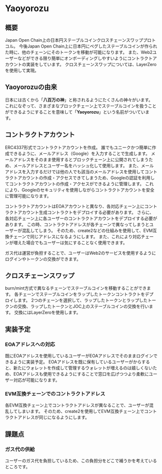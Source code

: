 # Yaoyorozu

## 概要

Japan Open Chain上の日本円ステーブルコインクロスチェーンスワッププロトコル。
今後Japan Open Chain上に日本円にペグしたステーブルコインが作られた時に、他のチェーンにそのトークンを移動が可能になります。
また、Web2ユーザーなどができる限り簡単にオンボーディングしやすいようにコントラクトアカウントの実装をしています。
クロスチェーンスワップについては、LayerZeroを使用して実現。

## Yaoyorozuの由来

日本には古くから「**八百万の神**」と称されるようにたくさんの神々がいます。
これになぞって、さまざまなブロックチェーン上でステーブルコインを扱うことができるようにすることを意味して「**Yaoyorozu**」という名前がついています。

## コントラクトアカウント

ERC4337形式でコントラクトアカウントを作成。
誰でもユニークかつ簡単に作成できるように、メールアドレス（Google）を入力することで生成します。
メールアドレスをそのまま使用するとブロックチェーン上に公開されてしまうため、メールアドレスとユーザー名をハッシュ化して使用します。
また、メールアドレスを入力するだけでは他の人でも該当のメールアドレスを使用してコントラクトアカウントの作成・アクセスできてしまうため、Googleの認証を利用してコントラクトアカウントの作成・アクセスができるように管理します。
これにより、Googleのセキュリティを使用しながらコントラクトアカウントを安全に管理可能になります。

コントラクトアカウントはEOAアカウントと異なり、各対応チェーン上にコントラクトアカウント生成コントラクトをデプロイする必要があります。
さらに、各対応チェーン上に各ユーザーのコントラクトアカウントをデプロイする必要があります。
この時、コントラクトアドレスが各チェーンで異なってしまうとユーザーが混乱してしまう。
そのため、create2などの仕組みを使用して、EVM互換チェーンで同じアドレスになるようにします。
また、これにより対応チェーンが増えた場合でもユーザーは気にすることなく使用できます。

ガス代は運営が負担することで、ユーザーはWeb2のサービスを使用するようにログインやトークンの交換ができます。

## クロスチェーンスワップ

burn/mint方式で異なるチェーンでステーブルコインを移動することができます。
各チェーンでステーブルコインをラップしたトークンコントラクトをデプロイします。
2つのチェーンを選択して、ラップしたトークンとラップしたトークンの交換、ラップしたトークンとJOC上のステーブルコインの交換を行います。
交換にはLayerZeroを使用します。

## 実装予定

### EOAアドレスへの対応

既にEOAアドレスを使用しているユーザーがEOAアドレスでそのままログインできるように実装予定。
EOAアドレスを既に保有しているユーザーがからすると、新たにウォレットを作成して管理するウォレットが増えるのは嬉しくないため、EOAアドレスも使用できるようにすることで窓口を広げつつより柔軟にユーザー対応が可能になります。

### EVM互換チェーンでのコントラクトアドレス

各EVM互換チェーン上でコントラクトアドレスが異なることで、ユーザーが混乱してしまいます。
そのため、create2を使用してEVM互換チェーン上でコントラクトアドレスが同じになるようにします。

## 課題点

### ガス代の供給

ユーザーのガス代を負担しているため、この負担分をどこで補うかを考えているところです。

